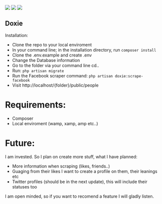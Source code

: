 <img src="https://i.imgur.com/SxHqChC.png">
<img src="https://i.imgur.com/we5psYQ.png">
<img src="https://i.imgur.com/0LL9zxL.png">

## Doxie

Installation:

- Clone the repo to your local enviroment
- In your command line; in the installation directory, run `composer install`
- Clone the .env.example and create .env
- Change the Database information
- Go to the folder via your command line cd..
- Run: `php artisan migrate`
- Run the Facebook scraper command: `php artisan doxie:scrape-facebook`
- Visit http://localhost/{folder}/public/people


# Requirements:

- Composer
- Local enviroment (wamp, xamp, amp etc..)

# Future:

I am invested. So I plan on create more stuff, what I have planned:

- More information when scraping (likes, friends..)
- Guaging from their likes I want to create a profile on them, their leanings etc
- Twitter profiles (should be in the next update), this will include their statuses too


I am open minded, so if you want to recomend a feature I will gladly listen.